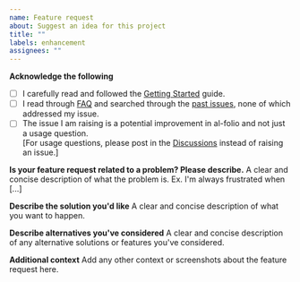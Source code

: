 ```yaml
---
name: Feature request
about: Suggest an idea for this project
title: ""
labels: enhancement
assignees: ""
---
```


**Acknowledge the following**

- [ ] I carefully read and followed the [Getting Started](../../README.md#getting-started) guide.
- [ ] I read through [FAQ](../../FAQ.md) and searched through the [past issues](https://github.com/alshedivat/al-folio/issues), none of which addressed my issue.
- [ ] The issue I am raising is a potential improvement in al-folio and not just a usage question. <br> [For usage questions, please post in the [Discussions](https://github.com/alshedivat/al-folio/discussions) instead of raising an issue.]

**Is your feature request related to a problem? Please describe.**
A clear and concise description of what the problem is. Ex. I'm always frustrated when [...]

**Describe the solution you'd like**
A clear and concise description of what you want to happen.

**Describe alternatives you've considered**
A clear and concise description of any alternative solutions or features you've considered.

**Additional context**
Add any other context or screenshots about the feature request here.
